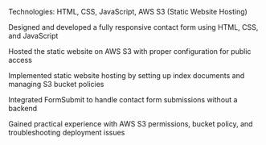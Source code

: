 Technologies: HTML, CSS, JavaScript, AWS S3 (Static Website Hosting)

Designed and developed a fully responsive contact form using HTML, CSS, and JavaScript

Hosted the static website on AWS S3 with proper configuration for public access

Implemented static website hosting by setting up index documents and managing S3 bucket policies

Integrated FormSubmit to handle contact form submissions without a backend

Gained practical experience with AWS S3 permissions, bucket policy, and troubleshooting deployment issues
